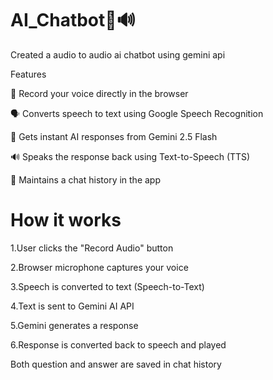 # AI_Chatbot🤖🔊
Created a audio to audio  ai chatbot  using  gemini api 

Features

🎤 Record your voice directly in the browser

🗣 Converts speech to text using Google Speech Recognition

🤖 Gets instant AI responses from Gemini 2.5 Flash

🔊 Speaks the response back using Text-to-Speech (TTS)

📝 Maintains a chat history in the app


# How it works

1.User clicks the "Record Audio" button

2.Browser microphone captures your voice

3.Speech is converted to text (Speech-to-Text)

4.Text is sent to Gemini AI API

5.Gemini generates a response

6.Response is converted back to speech and played

 Both question and answer are saved in chat history
